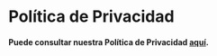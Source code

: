# Política de Privacidad

#### Puede consultar nuestra Política de Privacidad [aquí](https://test.pepdata.com/documents/Pol%C3%ADtica%20de%20privacidade.pdf). 

